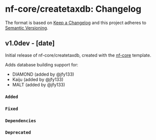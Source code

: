 # nf-core/createtaxdb: Changelog

The format is based on [Keep a Changelog](https://keepachangelog.com/en/1.0.0/)
and this project adheres to [Semantic Versioning](https://semver.org/spec/v2.0.0.html).

## v1.0dev - [date]

Initial release of nf-core/createtaxdb, created with the [nf-core](https://nf-co.re/) template.

Adds database building support for:

- DIAMOND (added by @jfy133)
- Kaiju (added by @jfy133)
- MALT (added by @jfy133)

### `Added`

### `Fixed`

### `Dependencies`

### `Deprecated`
